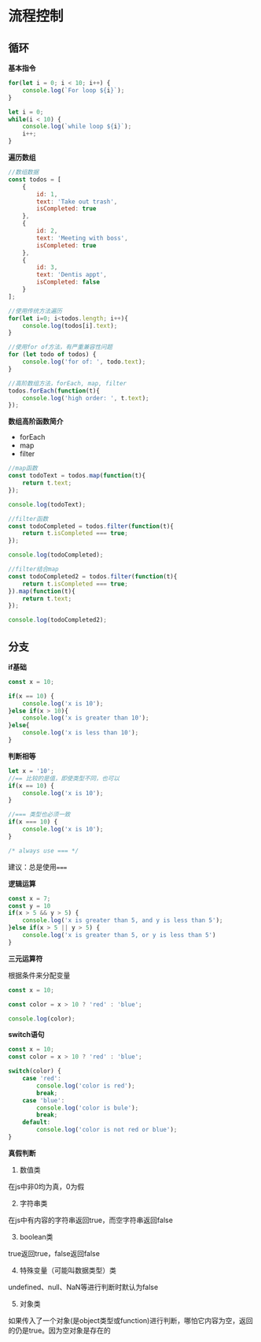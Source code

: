 # 流程控制

## 循环


**基本指令**

```js
for(let i = 0; i < 10; i++) {
    console.log(`For loop ${i}`);
}

let i = 0;
while(i < 10) {
    console.log(`while loop ${i}`);
    i++;
}
```

**遍历数组**

```js
//数组数据
const todos = [
    {
        id: 1,
        text: 'Take out trash',
        isCompleted: true
    },
    {
        id: 2,
        text: 'Meeting with boss',
        isCompleted: true
    },
    {
        id: 3,
        text: 'Dentis appt',
        isCompleted: false
    }
];

//使用传统方法遍历
for(let i=0; i<todos.length; i++){
    console.log(todos[i].text);
}

//使用for of方法，有严重兼容性问题
for (let todo of todos) {
    console.log('for of: ', todo.text);
}

//高阶数组方法，forEach, map, filter
todos.forEach(function(t){
    console.log('high order: ', t.text);
});
```

**数组高阶函数简介**

- forEach
- map
- filter

```js
//map函数
const todoText = todos.map(function(t){
    return t.text;
});

console.log(todoText);

//filter函数
const todoCompleted = todos.filter(function(t){
    return t.isCompleted === true;
});

console.log(todoCompleted);

//filter结合map
const todoCompleted2 = todos.filter(function(t){
    return t.isCompleted === true;
}).map(function(t){
    return t.text;
});

console.log(todoCompleted2);
```

## 分支

**if基础**

```js
const x = 10;

if(x == 10) {
    console.log('x is 10');
}else if(x > 10){
    console.log('x is greater than 10');
}else{
    console.log('x is less than 10');
}
```

**判断相等**

```js
let x = '10';
//== 比较的是值，即使类型不同，也可以
if(x == 10) {
    console.log('x is 10');
}

//=== 类型也必须一致
if(x === 10) {
    console.log('x is 10');
}

/* always use === */
```

建议：总是使用`===`


**逻辑运算**

```js
const x = 7;
const y = 10
if(x > 5 && y > 5) {
    console.log('x is greater than 5, and y is less than 5');
}else if(x > 5 || y > 5) {
    console.log('x is greater than 5, or y is less than 5')
}
```

**三元运算符**

根据条件来分配变量

```js
const x = 10;

const color = x > 10 ? 'red' : 'blue';

console.log(color);
```

**switch语句**


```js
const x = 10;
const color = x > 10 ? 'red' : 'blue';

switch(color) {
    case 'red':
        console.log('color is red');
        break;
    case 'blue':
        console.log('color is bule');
        break;
    default:
        console.log('color is not red or blue');
}
```

**真假判断**

1. 数值类

在js中非0均为真，0为假

2. 字符串类

在js中有内容的字符串返回true，而空字符串返回false

3. boolean类

true返回true，false返回false

4. 特殊变量（可能叫数据类型）类

undefined、null、NaN等进行判断时默认为false

5. 对象类

如果传入了一个对象(是object类型或function)进行判断，哪怕它内容为空，返回的仍是true。因为空对象是存在的
